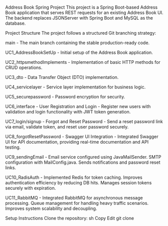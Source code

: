 Address Book Spring Project
This project is a Spring Boot-based Address Book application that serves REST requests for an existing Address Book UI. The backend replaces JSONServer with Spring Boot and MySQL as the database.

Project Structure
The project follows a structured Git branching strategy:

main - The main branch containing the stable production-ready code.

UC1_AddressBookSetUp - Initial setup of the Address Book application.

UC2_httpsmethodImplements - Implementation of basic HTTP methods for CRUD operations.

UC3_dto - Data Transfer Object (DTO) implementation.

UC4_servicelayer - Service layer implementation for business logic.

UC5_securepassword - Password encryption for security.

UC6_interface - User Registration and Login - Register new users with validation and login functionality with JWT token generation.

UC7_login/signup - Forgot and Reset Password - Send a reset password link via email, validate token, and reset user password securely.

UC8_forgotResetPassword - Swagger UI Integration - Integrated Swagger UI for API documentation, providing real-time documentation and API testing.

UC9_sendingEmail - Email service configured using JavaMailSender. SMTP configuration with MailConfig.java. Sends notifications and password reset links.

UC10_RadisAuth - Implemented Redis for token caching. Improves authentication efficiency by reducing DB hits. Manages session tokens securely with expiration.

UC11_RabbitMQ - Integrated RabbitMQ for asynchronous message processing. Queue management for handling heavy traffic scenarios. Improves system scalability and decoupling.

Setup Instructions
Clone the repository:
sh
Copy
Edit
git clone <repository-url>
